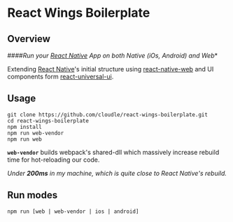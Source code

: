 # React Wings Boilerplate

[react-native-url]: https://facebook.github.io/react-native/
[react-native-web-url]: https://github.com/necolas/react-native-web
[react-universal-ui-url]: https://npmjs.org/package/react-universal-ui

## Overview
####*Run your [React Native][react-native-url] App on both Native (iOs, Android) and Web**

Extending [React Native][react-native-url]'s initial structure using [react-native-web][react-native-web-url] and UI components form [react-universal-ui][react-universal-ui-url].

## Usage
```
git clone https://github.com/cloudle/react-wings-boilerplate.git
cd react-wings-boilerplate
npm install
npm run web-vendor
npm run web
```

**`web-vendor`** builds webpack's shared-dll which massively increase rebuild time for hot-reloading our code.

*Under **200ms** in my machine, which is quite close to React Native's rebuild.*

## Run modes
```
npm run [web | web-vendor | ios | android]
```
